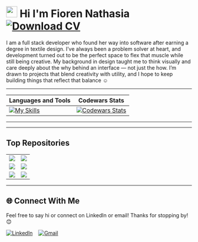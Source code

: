 <div>
  
<h1>
  <img src="https://raw.githubusercontent.com/umenzi/umenzi/main/wave.gif" width="30" alt="wave" />
  Hi I'm Fioren Nathasia

  <a href="./FiorenNathasiaCV.pdf">
    <img src="https://img.shields.io/badge/Download_CV-PDF-blue?style=for-the-badge&logo=readthedocs" alt="Download CV">
  </a>
</h1>

<p>
I am a full stack developer who found her way into software after earning a degree in textile design. I’ve always been a problem solver at heart, and development turned out to be the perfect space to flex that muscle while still being creative. My background in design taught me to think visually and care deeply about the why behind an interface — not just the how. I’m drawn to projects that blend creativity with utility, and I hope to keep building things that reflect that balance ☺️
</p>

</div>


--- 

| Languages and Tools | Codewars Stats |
|---------------|----------------|
| [![My Skills](https://skillicons.dev/icons?i=js,nodejs,react,express,html,css,sass,github,git,postgresql,ps)](https://skillicons.dev) | [![Codewars Stats](https://codewars-stats-ignacio-cuadra.vercel.app/?username=Fifi333&theme=material)](https://www.codewars.com/users/Fifi333) |

---

---

## Top Repositories
<table>
  <tr>
    <td>
      <a href="https://github.com/FiorenNathasia/fittech-frontend">
        <img src="https://github-readme-stats.vercel.app/api/pin/?username=FiorenNathasia&repo=fittech-frontend&theme=material&hide_border=true&border_radius=15" />
      </a>
    </td>
    <td>
      <a href="https://github.com/FiorenNathasia/fittech-backend">
        <img src="https://github-readme-stats.vercel.app/api/pin/?username=FiorenNathasia&repo=fittech-backend&theme=material&hide_border=true&border_radius=15" />
      </a>
    </td>
  </tr>
  <tr>
    <td>
      <a href="https://github.com/FiorenNathasia/thrivevibe-frontend">
        <img src="https://github-readme-stats.vercel.app/api/pin/?username=FiorenNathasia&repo=thrivevibe-frontend&theme=material&hide_border=true&border_radius=15" />
      </a>
    </td>
    <td>
      <a href="https://github.com/FiorenNathasia/thrivevibe-backend">
        <img src="https://github-readme-stats.vercel.app/api/pin/?username=FiorenNathasia&repo=thrivevibe-backend&theme=material&hide_border=true&border_radius=15" />
      </a>
    </td>
  </tr>
  <tr>
    <td>
      <a href="https://github.com/FiorenNathasia/mindscape-frontend">
        <img src="https://github-readme-stats.vercel.app/api/pin/?username=FiorenNathasia&repo=mindscape-frontend&theme=material&hide_border=true&border_radius=15" />
      </a>
    </td>
    <td>
      <a href="https://github.com/FiorenNathasia/mindscape-backend">
        <img src="https://github-readme-stats.vercel.app/api/pin/?username=FiorenNathasia&repo=mindscape-backend&theme=material&hide_border=true&border_radius=15" />
      </a>
    </td>
  </tr>
</table>

---

## 🌐 Connect With Me

Feel free to say hi or connect on LinkedIn or email! Thanks for stopping by! 😊

[![LinkedIn](https://skillicons.dev/icons?i=linkedin)](https://linkedin.com/in/fiorennathasia) &nbsp;&nbsp;
[![Gmail](https://skillicons.dev/icons?i=gmail)](mailto:fiorennathasia@gmail.com)





